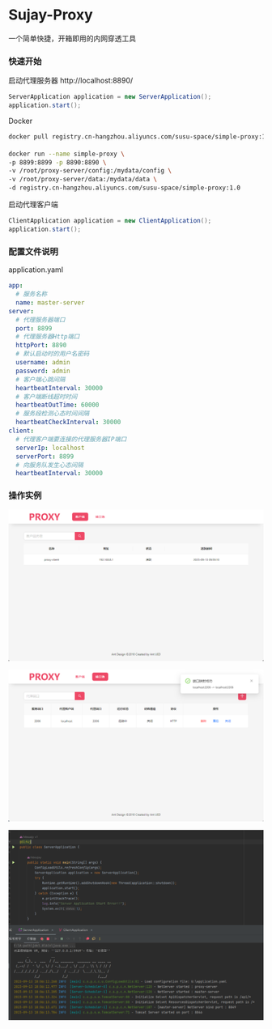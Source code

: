 # Sujay-Proxy
一个简单快捷，开箱即用的内网穿透工具

### 快速开始
启动代理服务器 http://localhost:8890/

```java
ServerApplication application = new ServerApplication();
application.start();
```
Docker
```sh
docker pull registry.cn-hangzhou.aliyuncs.com/susu-space/simple-proxy:1.0

docker run --name simple-proxy \
-p 8899:8899 -p 8890:8890 \
-v /root/proxy-server/config:/mydata/config \
-v /root/proxy-server/data:/mydata/data \
-d registry.cn-hangzhou.aliyuncs.com/susu-space/simple-proxy:1.0
```

启动代理客户端
```java
ClientApplication application = new ClientApplication();
application.start();
```

### 配置文件说明

application.yaml

```yaml
app:
  # 服务名称
  name: master-server
server:
  # 代理服务器端口
  port: 8899
  # 代理服务器Http端口
  httpPort: 8890
  # 默认启动时的用户名密码
  username: admin
  password: admin
  # 客户端心跳间隔
  heartbeatInterval: 30000
  # 客户端断线超时时间
  heartbeatOutTime: 60000
  # 服务段检测心态时间间隔
  heartbeatCheckInterval: 30000
client:
  # 代理客户端要连接的代理服务器IP端口
  serverIp: localhost
  serverPort: 8899
  # 向服务队发生心态间隔
  heartbeatInterval: 30000
```

### 操作实例
![](./assets/img/img_2.png)

![](./assets/img/img_3.png)

![](./assets/img/img_4.png)
